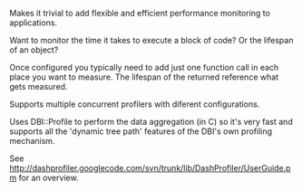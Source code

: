 Makes it trivial to add flexible and efficient performance monitoring to applications.

Want to monitor the time it takes to execute a block of code?
Or the lifespan of an object?

Once configured you typically need to add just one function call in each place you want to measure. The lifespan of the returned reference what gets measured.

Supports multiple concurrent profilers with diferent configurations.

Uses DBI::Profile to perform the data aggregation (in C) so it's very fast and supports all the 'dynamic tree path' features of the DBI's own profiling mechanism.

See http://dashprofiler.googlecode.com/svn/trunk/lib/DashProfiler/UserGuide.pm for an overview.